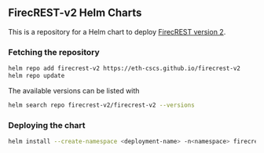 ## FirecREST-v2 Helm Charts

This is a repository for a Helm chart to deploy [FirecREST version 2](https://github.com/eth-cscs/firecrest-v2).

### Fetching the repository

```bash
helm repo add firecrest-v2 https://eth-cscs.github.io/firecrest-v2
helm repo update
```

The available versions can be listed with

```bash
helm search repo firecrest-v2/firecrest-v2 --versions
```

### Deploying the chart

```bash
helm install --create-namespace <deployment-name> -n<namespace> firecrest-v2/firecrest-v2 --values values.yaml
```
